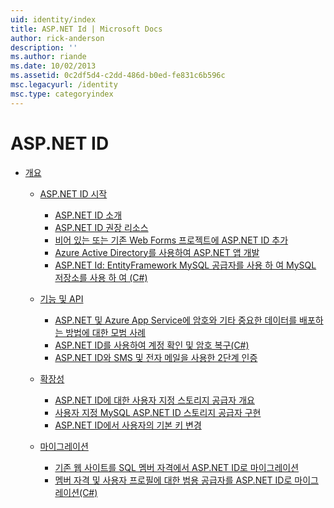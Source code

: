 ```yaml
---
uid: identity/index
title: ASP.NET Id | Microsoft Docs
author: rick-anderson
description: ''
ms.author: riande
ms.date: 10/02/2013
ms.assetid: 0c2df5d4-c2dd-486d-b0ed-fe831c6b596c
msc.legacyurl: /identity
msc.type: categoryindex
---
```

<a name="aspnet-identity"></a>ASP.NET ID
====================
- [개요](overview/index.md)

    - [ASP.NET ID 시작](overview/getting-started/index.md)

        - [ASP.NET ID 소개](overview/getting-started/introduction-to-aspnet-identity.md)
        - [ASP.NET ID 권장 리소스](overview/getting-started/aspnet-identity-recommended-resources.md)
        - [비어 있는 또는 기존 Web Forms 프로젝트에 ASP.NET ID 추가](overview/getting-started/adding-aspnet-identity-to-an-empty-or-existing-web-forms-project.md)
        - [Azure Active Directory를 사용하여 ASP.NET 앱 개발](overview/getting-started/developing-aspnet-apps-with-windows-azure-active-directory.md)
        - [ASP.NET Id: EntityFramework MySQL 공급자를 사용 하 여 MySQL 저장소를 사용 하 여 (C#)](overview/getting-started/aspnet-identity-using-mysql-storage-with-an-entityframework-mysql-provider.md)
    - [기능 및 API](overview/features-api/index.md)

        - [ASP.NET 및 Azure App Service에 암호와 기타 중요한 데이터를 배포하는 방법에 대한 모범 사례](overview/features-api/best-practices-for-deploying-passwords-and-other-sensitive-data-to-aspnet-and-azure.md)
        - [ASP.NET ID를 사용하여 계정 확인 및 암호 복구(C#)](overview/features-api/account-confirmation-and-password-recovery-with-aspnet-identity.md)
        - [ASP.NET ID와 SMS 및 전자 메일을 사용한 2단계 인증](overview/features-api/two-factor-authentication-using-sms-and-email-with-aspnet-identity.md)
    - [확장성](overview/extensibility/index.md)

        - [ASP.NET ID에 대한 사용자 지정 스토리지 공급자 개요](overview/extensibility/overview-of-custom-storage-providers-for-aspnet-identity.md)
        - [사용자 지정 MySQL ASP.NET ID 스토리지 공급자 구현](overview/extensibility/implementing-a-custom-mysql-aspnet-identity-storage-provider.md)
        - [ASP.NET ID에서 사용자의 기본 키 변경](overview/extensibility/change-primary-key-for-users-in-aspnet-identity.md)
    - [마이그레이션](overview/migrations/index.md)

        - [기존 웹 사이트를 SQL 멤버 자격에서 ASP.NET ID로 마이그레이션](overview/migrations/migrating-an-existing-website-from-sql-membership-to-aspnet-identity.md)
        - [멤버 자격 및 사용자 프로필에 대한 범용 공급자를 ASP.NET ID로 마이그레이션(C#)](overview/migrations/migrating-universal-provider-data-for-membership-and-user-profiles-to-aspnet-identity.md)
